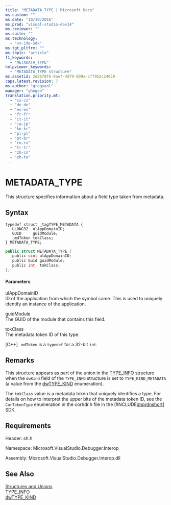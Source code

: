 ```yaml
---
title: "METADATA_TYPE | Microsoft Docs"
ms.custom: ""
ms.date: "10/19/2016"
ms.prod: "visual-studio-dev14"
ms.reviewer: ""
ms.suite: ""
ms.technology: 
  - "vs-ide-sdk"
ms.tgt_pltfrm: ""
ms.topic: "article"
f1_keywords: 
  - "METADATA_TYPE"
helpviewer_keywords: 
  - "METADATA_TYPE structure"
ms.assetid: 2d8b78f6-0aef-4d79-809a-cff9b2c24659
caps.latest.revision: 7
ms.author: "gregvanl"
manager: "ghogen"
translation.priority.mt: 
  - "cs-cz"
  - "de-de"
  - "es-es"
  - "fr-fr"
  - "it-it"
  - "ja-jp"
  - "ko-kr"
  - "pl-pl"
  - "pt-br"
  - "ru-ru"
  - "tr-tr"
  - "zh-cn"
  - "zh-tw"
---
```

# METADATA_TYPE
This structure specifies information about a field type taken from metadata.  
  
## Syntax  
  
```cpp#  
typedef struct _tagTYPE_METADATA {  
   ULONG32  ulAppDomainID;  
   GUID     guidModule;  
   _mdToken tokClass;  
} METADATA_TYPE;  
```  
  
```c#  
public struct METADATA_TYPE {  
   public uint ulAppDomainID;  
   public Guid guidModule;  
   public int  tokClass;  
};  
```  
  
#### Parameters  
 ulAppDomainID  
 ID of the application from which the symbol came. This is used to uniquely identify an instance of the application.  
  
 guidModule  
 The GUID of the module that contains this field.  
  
 tokClass  
 The metadata token ID of this type.  
  
 [C++] `_mdToken` is a `typedef` for a 32-bit `int`.  
  
## Remarks  
 This structure appears as part of the union in the [TYPE_INFO](../extensibility-debugger-reference/type_info.md) structure when the `dwKind` field of the `TYPE_INFO` structure is set to `TYPE_KIND_METADATA` (a value from the [dwTYPE_KIND](../extensibility-debugger-reference/dwtype_kind.md) enumeration).  
  
 The `tokClass` value is a metadata token that uniquely identifies a type. For details on how to interpret the upper bits of the metadata token ID, see the `CorTokenType` enumeration in the corhdr.h file in the [!INCLUDE[dnprdnshort](../code-quality/includes/dnprdnshort_md.md)] SDK.  
  
## Requirements  
 Header: sh.h  
  
 Namespace: Microsoft.VisualStudio.Debugger.Interop  
  
 Assembly: Microsoft.VisualStudio.Debugger.Interop.dll  
  
## See Also  
 [Structures and Unions](../extensibility-debugger-reference/structures-and-unions.md)   
 [TYPE_INFO](../extensibility-debugger-reference/type_info.md)   
 [dwTYPE_KIND](../extensibility-debugger-reference/dwtype_kind.md)